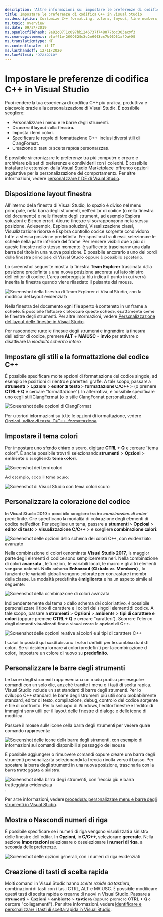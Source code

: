 ```yaml
---
description: 'Altre informazioni su: impostare le preferenze di codifica C++ in Visual Studio'
title: Impostare le preferenze di codifica C++ in Visual Studio
ms.description: Customize C++ formatting, colors, layout, line numbers, and menus in the Visual Studio IDE.
ms.topic: overview
ms.date: 09/27/2019
ms.openlocfilehash: 9a82c0771c097bb1246737f748077bbc303ac9f3
ms.sourcegitcommit: d6af41e42699628c3e2e6063ec7b03931a49a098
ms.translationtype: MT
ms.contentlocale: it-IT
ms.lasthandoff: 12/11/2020
ms.locfileid: "97240910"
---
```

# <a name="set-your-c-coding-preferences-in-visual-studio"></a>Impostare le preferenze di codifica C++ in Visual Studio

Puoi rendere la tua esperienza di codifica C++ più pratica, produttiva e piacevole grazie alla personalizzazione di Visual Studio. È possibile scegliere:

- Personalizzare i menu e le barre degli strumenti.
- Disporre il layout della finestra.
- Imposta i temi colori.
- Specificare le regole di formattazione C++, inclusi diversi stili di ClangFormat.
- Creazione di tasti di scelta rapida personalizzati.

È possibile sincronizzare le preferenze tra più computer e creare e archiviare più set di preferenze e condividerli con i colleghi. È possibile installare le estensioni dalla Visual Studio Marketplace, offrendo opzioni aggiuntive per la personalizzazione del comportamento. Per altre informazioni, vedere [personalizzare l'IDE di Visual Studio](/visualstudio/ide/personalizing-the-visual-studio-ide).

## <a name="arrange-window-layout"></a>Disposizione layout finestra

All'interno della finestra di Visual Studio, lo spazio è diviso nel menu principale, nella barra degli strumenti, nell'editor di codice (o nella finestra del documento) e nelle finestre degli strumenti, ad esempio Esplora soluzioni e Elenco errori. Alcune finestre si sovrappongono nella stessa posizione. Ad esempio, Esplora soluzioni, Visualizzazione classi, Visualizzazione risorse e Esplora controllo codice sorgente condividono tutte la stessa posizione predefinita. Per spostarsi tra di essi, selezionare le schede nella parte inferiore del frame. Per rendere visibili due o più di queste finestre nello stesso momento, è sufficiente trascinarne una dalla barra del titolo in una nuova posizione. È possibile ancorarlo a uno dei bordi della finestra principale di Visual Studio oppure è possibile spostarlo.

Lo screenshot seguente mostra la finestra **Team Explorer** trascinata dalla posizione predefinita a una nuova posizione ancorata sul lato sinistro dell'editor di codice. L'area ombreggiata blu indica il punto in cui verrà inserita la finestra quando viene rilasciato il pulsante del mouse.

![Screenshot della finestra di Team Explorer di Visual Studio, con la modifica del layout evidenziata](media/window-layout-move-team-explorer.png)

Nella finestra del documento ogni file aperto è contenuto in un frame a schede. È possibile fluttuare o bloccare queste schede, esattamente come le finestre degli strumenti. Per altre informazioni, vedere [Personalizzazione del layout delle finestre in Visual Studio](/visualstudio/ide/customizing-window-layouts-in-visual-studio).

Per nascondere tutte le finestre degli strumenti e ingrandire la finestra dell'editor di codice, premere **ALT**  +  **MAIUSC**  +  **invio** per attivare o disattivare la *modalità schermo intero*.

## <a name="set-c-coding-styles-and-formatting"></a>Impostare gli stili e la formattazione del codice C++

È possibile specificare molte opzioni di formattazione del codice singole, ad esempio le posizioni di rientro e parentesi graffe. A tale scopo, passare a **strumenti**  >  **Opzioni**  >  **editor di testo**  >  **formattazione C/C++**  >   (o premere **CTRL + Q** e cercare "formattazione"). In alternativa, è possibile specificare uno degli stili [ClangFormat](https://clang.llvm.org/docs/ClangFormat.html) (o lo stile ClangFormat personalizzato).

![Screenshot delle opzioni di ClangFormat](media/clang-format-ide.png)

Per ulteriori informazioni su tutte le opzioni di formattazione, vedere [Opzioni, editor di testo, C/C++, formattazione](/visualstudio/ide/reference/options-text-editor-c-cpp-formatting).

## <a name="set-the-color-theme"></a>Impostare il tema colori

Per impostare uno sfondo chiaro o scuro, digitare **CTRL + Q** e cercare "tema colori". È anche possibile trovarli selezionando **strumenti**  >  **Opzioni**  >  **ambiente** e scegliendo **tema colori**.

![Screenshot dei temi colori](media/tools-options-color-theme.png)

Ad esempio, ecco il tema scuro:

![Screenshot di Visual Studio con tema colori scuro](media/tools-options-dark-theme.png)

## <a name="customize-code-colorization"></a>Personalizzare la colorazione del codice

In Visual Studio 2019 è possibile scegliere tra tre *combinazioni di colori* predefinite. Che specificano la modalità di colorazione degli elementi di codice nell'editor. Per scegliere un tema, passare a **strumenti**  >  **Opzioni**  >  **editor di testo**  >  **visualizzazione C/C++**  >  e scegliere **combinazione colori**:

![Screenshot delle opzioni dello schema dei colori C++, con evidenziato avanzato](media/color-schemes.png)

Nella combinazione di colori denominata **Visual Studio 2017**, la maggior parte degli elementi di codice sono semplicemente neri. Nella combinazione di colori **avanzata** , le funzioni, le variabili locali, le macro e gli altri elementi vengono colorati. Nello schema **Enhanced (Globals vs. Members)** , le funzioni e le variabili globali vengono colorate per contrastare i membri della classe. La modalità predefinita è **migliorata** e ha un aspetto simile al seguente:

![Screenshot della combinazione di colori avanzata](media/color-scheme-enhanced.png)

Indipendentemente dal tema o dallo schema dei colori attivo, è possibile personalizzare il tipo di carattere e i colori dei singoli elementi di codice. A tale scopo, passare a **strumenti**  >  **Opzioni**  >  **ambiente**  >  **tipi di carattere e colori** (oppure premere **CTRL + Q** e cercare "caratteri"). Scorrere l'elenco degli elementi visualizzati fino a visualizzare le opzioni di C++.

![Screenshot delle opzioni relative ai colori e ai tipi di carattere C++](media/tools-options-cpp-colors.png)

I colori impostati qui sostituiscono i valori definiti per le combinazioni di colori. Se si desidera tornare ai colori predefiniti per la combinazione di colori, impostare un colore di nuovo su **predefinito**.

## <a name="customize-the-toolbars"></a>Personalizzare le barre degli strumenti

Le barre degli strumenti rappresentano un modo pratico per eseguire comandi con un solo clic, anziché tramite i menu o i tasti di scelta rapida. Visual Studio include un set standard di barre degli strumenti. Per lo sviluppo C++ standard, le barre degli strumenti più utili sono probabilmente standard, editor di testo, compilazione, debug, controllo del codice sorgente e file di confronto. Per lo sviluppo di Windows, l'editor finestre e l'editor di immagini sono utili per il layout delle finestre di dialogo e delle icone di modifica.

Passare il mouse sulle icone della barra degli strumenti per vedere quale comando rappresenta:

![Screenshot delle icone della barra degli strumenti, con esempio di informazioni sui comandi disponibili al passaggio del mouse](media/toolbar-mouse-hover.png)

È possibile aggiungere o rimuovere comandi oppure creare una barra degli strumenti personalizzata selezionando la freccia rivolta verso il basso. Per spostare la barra degli strumenti in una nuova posizione, trascinarla con la barra tratteggiata a sinistra.

![Screenshot della barra degli strumenti, con freccia giù e barra tratteggiata evidenziata](media/toolbar-move-edit.png).

Per altre informazioni, vedere [procedura: personalizzare menu e barre degli strumenti in Visual Studio](/visualstudio/ide/how-to-customize-menus-and-toolbars-in-visual-studio).

## <a name="show-or-hide-line-numbers"></a>Mostra o Nascondi numeri di riga

È possibile specificare se i numeri di riga vengono visualizzati a sinistra delle finestre dell'editor. In **Opzioni**, in **C/C++**, selezionare **generale**. Nella sezione **Impostazioni** selezionare o deselezionare i **numeri di riga**, a seconda delle preferenze.

![Screenshot delle opzioni generali, con i numeri di riga evidenziati](media/tools-options-line-numbers.png)

## <a name="create-keyboard-shortcuts"></a>Creazione di tasti di scelta rapida

Molti comandi in Visual Studio hanno *scelte rapide da tastiera*, combinazioni di tasti con i tasti CTRL, ALT e MAIUSC. È possibile modificare questi tasti di scelta rapida o crearne di nuovi in Visual Studio. Passare a **strumenti**  >  **Opzioni**  >  **ambiente**  >  **tastiera** (oppure premere **CTRL + Q** e cercare "collegamenti"). Per altre informazioni, vedere [identificare e personalizzare i tasti di scelta rapida in Visual Studio](/visualstudio/ide/identifying-and-customizing-keyboard-shortcuts-in-visual-studio).
